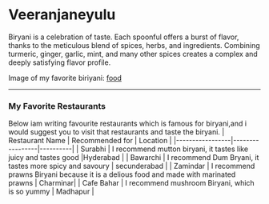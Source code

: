 # Veeranjaneyulu

Biryani is a celebration of taste. Each spoonful offers a burst of flavor, thanks to the meticulous blend of spices, herbs, and ingredients. Combining turmeric, ginger, garlic, mint, and many other spices creates a complex and deeply satisfying flavor profile.

Image of my favorite biriyani:
[food](photo-biriyani.jpeg)

---

### My Favorite Restaurants 
Below iam writing favourite restaurants which is famous for biryani,and i would suggest you to visit that restaurants and taste the biryani.
| Restaurant Name | Recommended for | Location |
|-----------------|-----------------|----------|
| Surabhi         | I recommend mutton biryani, it tastes like juicy and tastes good |Hyderabad |
| Bawarchi | I recommend Dum Bryani, it tastes more spicy and savoury | secunderabad |
| Zamindar | I recommend prawns Biryani because it is a delious food and made with marinated prawns | Charminar|
| Cafe Bahar | I recommend mushroom Biryani, which is so yummy | Madhapur |


